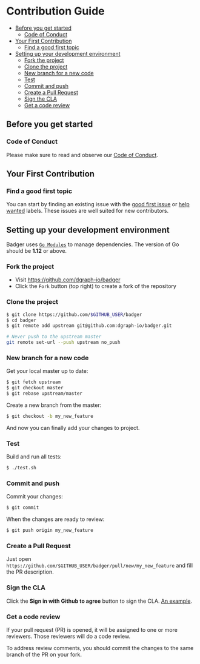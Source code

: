 # Contribution Guide

- [Before you get started](#before-you-get-started)
  - [Code of Conduct](#code-of-conduct)
- [Your First Contribution](#your-first-contribution)
  - [Find a good first topic](#find-a-good-first-topic)
- [Setting up your development environment](#setting-up-your-development-environment)
  - [Fork the project](#fork-the-project)
  - [Clone the project](#clone-the-project)
  - [New branch for a new code](#new-branch-for-a-new-code)
  - [Test](#test)
  - [Commit and push](#commit-and-push)
  - [Create a Pull Request](#create-a-pull-request)
  - [Sign the CLA](#sign-the-cla)
  - [Get a code review](#get-a-code-review)

## Before you get started

### Code of Conduct

Please make sure to read and observe our
[Code of Conduct](./CODE_OF_CONDUCT.md).

## Your First Contribution

### Find a good first topic

You can start by finding an existing issue with the
[good first issue](https://github.com/dgraph-io/badger/labels/good%20first%20issue)
or [help wanted](https://github.com/dgraph-io/badger/labels/help%20wanted)
labels. These issues are well suited for new contributors.

## Setting up your development environment

Badger uses [`Go Modules`](https://github.com/golang/go/wiki/Modules) to manage
dependencies. The version of Go should be **1.12** or above.

### Fork the project

- Visit https://github.com/dgraph-io/badger
- Click the `Fork` button (top right) to create a fork of the repository

### Clone the project

```sh
$ git clone https://github.com/$GITHUB_USER/badger
$ cd badger
$ git remote add upstream git@github.com:dgraph-io/badger.git

# Never push to the upstream master
git remote set-url --push upstream no_push
```

### New branch for a new code

Get your local master up to date:

```sh
$ git fetch upstream
$ git checkout master
$ git rebase upstream/master
```

Create a new branch from the master:

```sh
$ git checkout -b my_new_feature
```

And now you can finally add your changes to project.

### Test

Build and run all tests:

```sh
$ ./test.sh
```

### Commit and push

Commit your changes:

```sh
$ git commit
```

When the changes are ready to review:

```sh
$ git push origin my_new_feature
```

### Create a Pull Request

Just open `https://github.com/$GITHUB_USER/badger/pull/new/my_new_feature` and
fill the PR description.

### Sign the CLA

Click the **Sign in with Github to agree** button to sign the CLA.
[An example](https://cla-assistant.io/dgraph-io/badger?pullRequest=1377).

### Get a code review

If your pull request (PR) is opened, it will be assigned to one or more
reviewers. Those reviewers will do a code review.

To address review comments, you should commit the changes to the same branch of
the PR on your fork.
